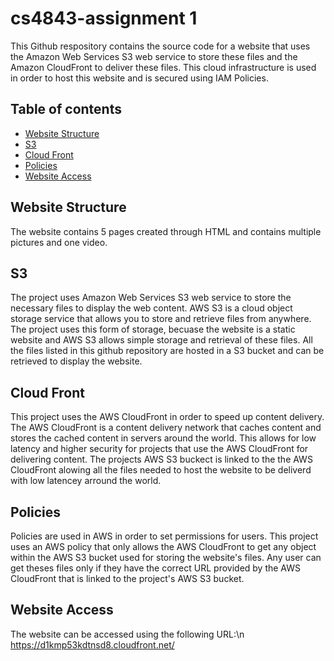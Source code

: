 # cs4843-assignment 1
This Github respository contains the source code for a website that uses the Amazon Web Services S3 web service to store these files and the Amazon CloudFront to deliver these files. This cloud infrastructure is used in order to host this website and is secured using IAM Policies.

## Table of contents
* [Website Structure](#website-structure)
* [S3](#s3)
* [Cloud Front](#cloud-front)
* [Policies](#policies)
* [Website Access](#access)

## Website Structure
The website contains 5 pages created through HTML and contains multiple pictures and one video.

## S3
The project uses Amazon Web Services S3 web service to store the necessary files to display the web content. AWS S3 is a cloud object storage service that allows you to store and retrieve files from anywhere. The project uses this form of storage, becuase the website is a static website and AWS S3 allows simple storage and retrieval of these files. All the files listed in this github repository are hosted in a S3 bucket and can be retrieved to display the website.

## Cloud Front
This project uses the AWS CloudFront in order to speed up content delivery. The AWS CloudFront is a content delivery network that caches content and stores the cached content in servers around the world. This allows for low latency and higher security for projects that use the AWS CloudFront for delivering content.
The projects AWS S3 buckect is linked to the the AWS CloudFront alowing all the files needed to host the website to be deliverd with low latencey arround the world.

## Policies
Policies are used in AWS in order to set permissions for users. This project uses an AWS policy that only allows the AWS CloudFront to get any object within the AWS S3 bucket used for storing the website's files. Any user can get theses files only if they have the correct URL provided by the AWS CloudFront that is linked to the project's AWS S3 bucket.

## Website Access
The website can be accessed using the following URL:\n 
https://d1kmp53kdtnsd8.cloudfront.net/
